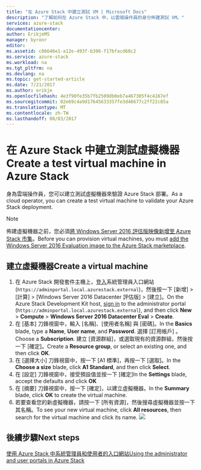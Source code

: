 ```yaml
---
title: "在 Azure Stack 中建立測試 VM | Microsoft Docs"
description: "了解如何在 Azure Stack 中，以雲端操作員的身分佈建測試 VM。"
services: azure-stack
documentationcenter: 
author: ErikjeMS
manager: byronr
editor: 
ms.assetid: c86646e1-a12e-493f-b396-f17bfacd60c2
ms.service: azure-stack
ms.workload: na
ms.tgt_pltfrm: na
ms.devlang: na
ms.topic: get-started-article
ms.date: 7/21/2017
ms.author: erikje
ms.openlocfilehash: 4e3f90fe35b7fb2509db0eb7a467305f4c4167ef
ms.sourcegitcommit: 02e69c4a9d17645633357fe3d46677c2ff22c85a
ms.translationtype: MT
ms.contentlocale: zh-TW
ms.lasthandoff: 08/03/2017
---
```

# <a name="create-a-test-virtual-machine-in-azure-stack"></a><span data-ttu-id="9da59-103">在 Azure Stack 中建立測試虛擬機器</span><span class="sxs-lookup"><span data-stu-id="9da59-103">Create a test virtual machine in Azure Stack</span></span>
<span data-ttu-id="9da59-104">身為雲端操作員，您可以建立測試虛擬機器來驗證 Azure Stack 部署。</span><span class="sxs-lookup"><span data-stu-id="9da59-104">As a cloud operator, you can create a test virtual machine to validate your Azure Stack deployment.</span></span>

> [!NOTE]
> <span data-ttu-id="9da59-105">佈建虛擬機器之前，您必須[將 Windows Server 2016 評估版映像新增至 Azure Stack 市集](azure-stack-add-default-image.md)。</span><span class="sxs-lookup"><span data-stu-id="9da59-105">Before you can provision virtual machines, you must [add the Windows Server 2016 Evaluation image to the Azure Stack marketplace](azure-stack-add-default-image.md).</span></span>
> 
> 

## <a name="create-a-virtual-machine"></a><span data-ttu-id="9da59-106">建立虛擬機器</span><span class="sxs-lookup"><span data-stu-id="9da59-106">Create a virtual machine</span></span>
1. <span data-ttu-id="9da59-107">在 Azure Stack 開發套件主機上，[登入](azure-stack-connect-azure-stack.md)系統管理員入口網站 (`https://adminportal.local.azurestack.external`)，然後按一下 [新增] > [計算] > [Windows Server 2016 Datacenter 評估版] > [建立]。</span><span class="sxs-lookup"><span data-stu-id="9da59-107">On the Azure Stack Development Kit host, [sign in](azure-stack-connect-azure-stack.md) to the administrator portal (`https://adminportal.local.azurestack.external`), and then click **New** > **Compute** > **Windows Server 2016 Datacenter Eval** > **Create**.</span></span>  
2. <span data-ttu-id="9da59-108">在 [基本] 刀鋒視窗中，輸入 [名稱]、[使用者名稱] 與 [密碼]。</span><span class="sxs-lookup"><span data-stu-id="9da59-108">In the **Basics** blade, type a **Name**, **User name**, and **Password**.</span></span> <span data-ttu-id="9da59-109">選擇 [訂用帳戶] 。</span><span class="sxs-lookup"><span data-stu-id="9da59-109">Choose a **Subscription**.</span></span> <span data-ttu-id="9da59-110">建立 [資源群組]，或選取現有的資源群組，然後按一下 [確定]。</span><span class="sxs-lookup"><span data-stu-id="9da59-110">Create a **Resource group**, or select an existing one, and then click **OK**.</span></span>  
3. <span data-ttu-id="9da59-111">在 [選擇大小] 刀鋒視窗中，按一下 [A1 標準]，再按一下 [選取]。</span><span class="sxs-lookup"><span data-stu-id="9da59-111">In the **Choose a size** blade, click **A1 Standard**, and then click **Select**.</span></span>  
4. <span data-ttu-id="9da59-112">在 [設定] 刀鋒視窗中，接受預設值並按一下 [確定]</span><span class="sxs-lookup"><span data-stu-id="9da59-112">In the **Settings** blade, accept the defaults and click **OK**</span></span>
5. <span data-ttu-id="9da59-113">在 [摘要] 刀鋒視窗中，按一下 [確定]，以建立虛擬機器。</span><span class="sxs-lookup"><span data-stu-id="9da59-113">In the **Summary** blade, click **OK** to create the virtual machine.</span></span>  
6. <span data-ttu-id="9da59-114">若要查看您的新虛擬機器，請按一下 [所有資源]，然後搜尋虛擬機器並按一下其名稱。</span><span class="sxs-lookup"><span data-stu-id="9da59-114">To see your new virtual machine, click **All resources**, then search for the virtual machine and click its name.</span></span>
    ![](media/azure-stack-provision-vm/image06.png)


## <a name="next-steps"></a><span data-ttu-id="9da59-115">後續步驟</span><span class="sxs-lookup"><span data-stu-id="9da59-115">Next steps</span></span>
[<span data-ttu-id="9da59-116">使用 Azure Stack 中系統管理員和使用者的入口網站</span><span class="sxs-lookup"><span data-stu-id="9da59-116">Using the administrator and user portals in Azure Stack</span></span>](azure-stack-manage-portals.md)
